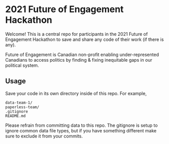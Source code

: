 # 2021 Future of Engagement Hackathon

Welcome! This is a central repo for participants in the 2021 Future of Engagement Hackathon to save and share any code of their work (if there is any).

Future of Engagement is Canadian non-profit enabling under-represented Canadians to access politics by finding & fixing inequitable gaps in our political system. 

## Usage

Save your code in its own directory inside of this repo. For example,

```
data-team-1/
paperless-team/
.gitignore
README.md
```
Please refrain from committing data to this repo. The gitignore is setup to ignore common data file types, but if you have something different make sure to exclude it from your commits. 

